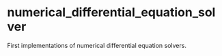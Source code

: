 # numerical_differential_equation_solver
First implementations of numerical differential equation solvers.
